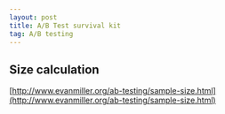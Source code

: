 ```yaml
---
layout: post
title: A/B Test survival kit
tag: A/B testing
---
```


## Size calculation
[http://www.evanmiller.org/ab-testing/sample-size.html](http://www.evanmiller.org/ab-testing/sample-size.html)
